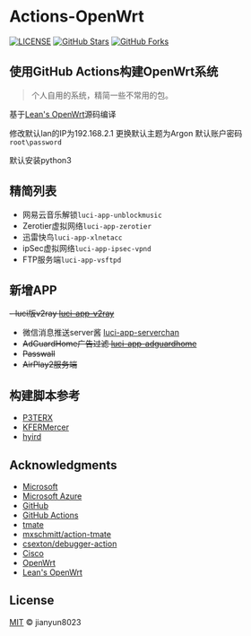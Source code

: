 # Actions-OpenWrt

[![LICENSE](https://img.shields.io/github/license/mashape/apistatus.svg?style=flat-square&label=LICENSE)](https://github.com/jianyun8023/openwrt_action/blob/master/LICENSE)
[![GitHub Stars](https://img.shields.io/github/stars/jianyun8023/openwrt_action.svg?style=flat-square&label=Stars&logo=github)](https://github.com/jianyun8023/openwrt_action/stargazers)
[![GitHub Forks](https://img.shields.io/github/forks/jianyun8023/openwrt_action.svg?style=flat-square&label=Forks&logo=github)](https://github.com/jianyun8023/openwrt_action/fork)

使用GitHub Actions构建OpenWrt系统
--------

> 个人自用的系统，精简一些不常用的包。

基于[Lean's OpenWrt](https://github.com/coolsnowwolf/lede)源码编译


修改默认lan的IP为192.168.2.1
更换默认主题为Argon
默认账户密码 `root\password`


默认安装python3

## 精简列表
- 网易云音乐解锁`luci-app-unblockmusic`
- Zerotier虚拟网络`luci-app-zerotier`
- 迅雷快鸟`luci-app-xlnetacc`
- ipSec虚拟网络`luci-app-ipsec-vpnd`
- FTP服务端`luci-app-vsftpd`


## 新增APP
~~- luci版v2ray [luci-app-v2ray](https://github.com/kuoruan/luci-app-v2ray)~~
- 微信消息推送server酱 [luci-app-serverchan](https://github.com/tty228/luci-app-serverchan)
- ~~AdGuardHome广告过滤 [luci-app-adguardhome](https://github.com/rufengsuixing/luci-app-adguardhome)~~
- ~~Passwall~~
- ~~AirPlay2服务端~~

## 构建脚本参考
- [P3TERX](https://github.com/P3TERX/Actions-OpenWrt)
- [KFERMercer](https://github.com/KFERMercer/OpenWrt-CI)
- [hyird](https://github.com/hyird/Action-Openwrt)

## Acknowledgments

- [Microsoft](https://www.microsoft.com)
- [Microsoft Azure](https://azure.microsoft.com)
- [GitHub](https://github.com)
- [GitHub Actions](https://github.com/features/actions)
- [tmate](https://github.com/tmate-io/tmate)
- [mxschmitt/action-tmate](https://github.com/mxschmitt/action-tmate)
- [csexton/debugger-action](https://github.com/csexton/debugger-action)
- [Cisco](https://www.cisco.com/)
- [OpenWrt](https://github.com/openwrt/openwrt)
- [Lean's OpenWrt](https://github.com/coolsnowwolf/lede)

## License

[MIT](https://github.com/jianyun8023/openwrt_action/blob/master/LICENSE) © jianyun8023
